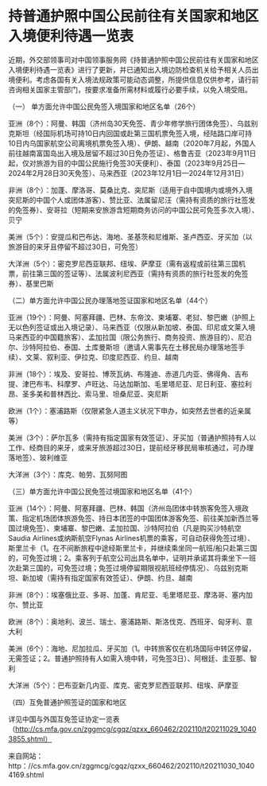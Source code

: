 # 持普通护照中国公民前往有关国家和地区入境便利待遇一览表  
近期，外交部领事司对中国领事服务网《持普通护照中国公民前往有关国家和地区入境便利待遇一览表》进行了更新，并已通知出入境边防检查机关给予相关人员出境便利。考虑各国有关入境法规政策可能动态调整，所提供信息仅供参考，请行前咨询相关国家主管部门，按要求准备所需材料或履行必要手续，以免入境受阻。  

（一） 单方面允许中国公民免签入境国家和地区名单（26个）  

亚洲（8个）：阿曼、韩国（济州岛30天免签、青少年修学旅行团体免签）、乌兹别克斯坦（经国际机场可持10日内回国或赴第三国机票免签入境，经陆路口岸可持10日内乌国家航空公司离境机票免签入境）、伊朗、越南（2020年7月起，外国人前往越南富国岛出入境及居留不超过30日免办签证）、格鲁吉亚（2023年9月11日起，仅对旅游为目的中国公民施行免签30天便利）、泰国（2023年9月25日—2024年2月28日30天免签）、马来西亚（2023年12月1日—2024年12月31日）  

非洲（8个）：加蓬、摩洛哥、莫桑比克、突尼斯（适用于自中国境内或境外入境突尼斯的中国个人或团体游客）、赞比亚、法属留尼汪（需持有资质的旅行社签发的免签券）、安哥拉（短期来安旅游含短期商务访问的中国公民可免签多次入境）、贝宁  

美洲（5个）：安提瓜和巴布达、海地、圣基茨和尼维斯、圣卢西亚、牙买加（以旅游目的来牙且停留不超过30日，可免签）  

大洋洲（5个）：密克罗尼西亚联邦、纽埃、萨摩亚（需有返程或前往第三国机票，前往第三国的签证等）、法属波利尼西亚（需持有资质的旅行社签发的免签券）、基里巴斯  

（二）单方面允许中国公民办理落地签证国家和地区名单（44个）  

亚洲（19个）：阿曼、阿塞拜疆、巴林、东帝汶、柬埔寨、老挝、黎巴嫩（护照上无以色列签证或出入境记录）、马来西亚（仅限从新加坡、泰国、印尼或文莱入境马来西亚的中国籍旅客）、孟加拉国（限公务旅行、商务投资、旅游目的）、尼泊尔、沙特阿拉伯、泰国、土库曼斯坦（邀请人需事先在土移民局办理落地签手续）、文莱、叙利亚、伊拉克、印度尼西亚、约旦、越南  

非洲（18个）：埃及、安哥拉、博茨瓦纳、布隆迪、赤道几内亚、佛得角、吉布提、津巴布韦、科摩罗、卢旺达、马达加斯加、毛里塔尼亚、尼日利亚、塞拉利昂、圣多美和普林西比、索马里、坦桑尼亚、突尼斯  

欧洲（1个）：塞浦路斯（仅限紧急人道主义状况下申办，如突然去世者的近亲属等）  

美洲（3个）：萨尔瓦多（需持有指定国家有效签证）、牙买加（普通护照持有人以工作、经商目的来牙，或来牙旅游超过30日，提前经牙移民局审核通过，可办理落地签）、玻利维亚  

大洋洲（3个）：库克、帕劳、瓦努阿图  

（三）单方面允许中国公民免签过境国家和地区名单（41个）  

亚洲（14个）：阿曼、阿塞拜疆、巴林、韩国（济州岛团体中转旅客免签入境政策、指定机场团体旅游免签、持日本团签的中国团体游客免签、前往美加新西兰等国过境免签）、柬埔寨、黎巴嫩、孟加拉国、沙特阿拉伯（凡是购买沙特航空Saudia Airlines或纳斯航空Flynas Airlines机票的乘客，可自动获得免签过境）、斯里兰卡（1。在不间断旅程中途经斯里兰卡，并继续乘坐同一航班/船只赴第三国的，可免签过境；2。乘客列于航空公司出具名单中，证明并承诺其将乘坐下一班次赴第三国的，可免签过境；免签过境停留期限视航班经停情况）、乌兹别克斯坦、新加坡（需持有指定国家有效签证）、伊朗、约旦、越南  

非洲（8个）：埃塞俄比亚、多哥、加蓬、肯尼亚、毛里塔尼亚、摩洛哥、塞内加尔、赞比亚  

欧洲（8个）：奥地利、波兰、瑞士、塞浦路斯、斯洛伐克、西班牙、匈牙利、意大利  

美洲（6个）：海地、尼加拉瓜、牙买加（1。中转旅客仅在机场国际中转区停留，无需签证；2。普通护照持有人如需入境中转，可免签3日）、阿根廷、圭亚那、智利  

大洋洲（5个）：巴布亚新几内亚、库克、密克罗尼西亚联邦、纽埃、萨摩亚  

（四）互免普通护照签证的国家和地区  

详见中国与外国互免签证协定一览表（http://cs.mfa.gov.cn/zggmcg/cgqz/qzxx_660462/202110/t20211029_10403855.shtml）  

来自网站：http：//cs.mfa.gov.cn/zggmcg/cgqz/qzxx_660462/202110/t20211030_10404169.shtml  

